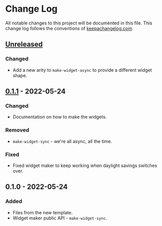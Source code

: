 # Change Log
All notable changes to this project will be documented in this file. This change log follows the conventions of [keepachangelog.com](http://keepachangelog.com/).

## [Unreleased]
### Changed
- Add a new arity to `make-widget-async` to provide a different widget shape.

## [0.1.1] - 2022-05-24
### Changed
- Documentation on how to make the widgets.

### Removed
- `make-widget-sync` - we're all async, all the time.

### Fixed
- Fixed widget maker to keep working when daylight savings switches over.

## 0.1.0 - 2022-05-24
### Added
- Files from the new template.
- Widget maker public API - `make-widget-sync`.

[Unreleased]: https://github.com/your-name/phonebook/compare/0.1.1...HEAD
[0.1.1]: https://github.com/your-name/phonebook/compare/0.1.0...0.1.1
